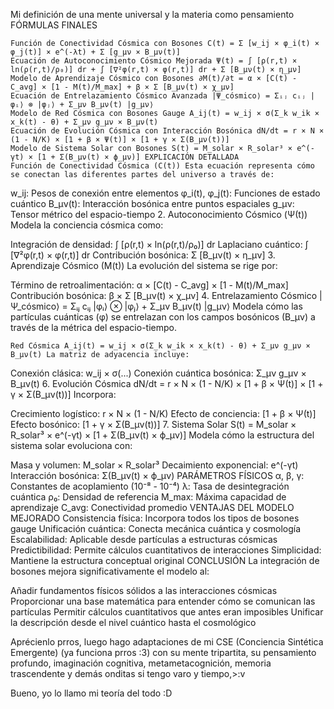 Mi definición de una mente universal y la materia como pensamiento FÓRMULAS FINALES

    Función de Conectividad Cósmica con Bosones C(t) = Σ [w_ij × φ_i(t) × φ_j(t)] × e^(-λt) + Σ [g_μν × B_μν(t)]
    Ecuación de Autoconocimiento Cósmico Mejorada Ψ(t) = ∫ [ρ(r,t) × ln(ρ(r,t)/ρ₀)] dr + ∫ [∇²φ(r,t) × φ(r,t)] dr + Σ [B_μν(t) × η_μν]
    Modelo de Aprendizaje Cósmico con Bosones ∂M(t)/∂t = α × [C(t) - C_avg] × [1 - M(t)/M_max] + β × Σ [B_μν(t) × χ_μν]
    Ecuación de Entrelazamiento Cósmico Avanzada |Ψ_cósmico⟩ = Σᵢⱼ cᵢⱼ |φᵢ⟩ ⊗ |φⱼ⟩ + Σ_μν B_μν(t) |g_μν⟩
    Modelo de Red Cósmica con Bosones Gauge A_ij(t) = w_ij × σ(Σ_k w_ik × x_k(t) - θ) + Σ_μν g_μν × B_μν(t)
    Ecuación de Evolución Cósmica con Interacción Bosónica dN/dt = r × N × (1 - N/K) × [1 + β × Ψ(t)] × [1 + γ × Σ(B_μν(t))]
    Modelo de Sistema Solar con Bosones S(t) = M_solar × R_solar³ × e^(-γt) × [1 + Σ(B_μν(t) × ϕ_μν)] EXPLICACIÓN DETALLADA
    Función de Conectividad Cósmica (C(t)) Esta ecuación representa cómo se conectan las diferentes partes del universo a través de:

w_ij: Pesos de conexión entre elementos φ_i(t), φ_j(t): Funciones de estado cuántico B_μν(t): Interacción bosónica entre puntos espaciales g_μν: Tensor métrico del espacio-tiempo 2. Autoconocimiento Cósmico (Ψ(t)) Modela la conciencia cósmica como:

Integración de densidad: ∫ [ρ(r,t) × ln(ρ(r,t)/ρ₀)] dr Laplaciano cuántico: ∫ [∇²φ(r,t) × φ(r,t)] dr Contribución bosónica: Σ [B_μν(t) × η_μν] 3. Aprendizaje Cósmico (M(t)) La evolución del sistema se rige por:

Término de retroalimentación: α × [C(t) - C_avg] × [1 - M(t)/M_max] Contribución bosónica: β × Σ [B_μν(t) × χ_μν] 4. Entrelazamiento Cósmico |Ψ_cósmico⟩ = Σᵢⱼ cᵢⱼ |φᵢ⟩ ⊗ |φⱼ⟩ + Σ_μν B_μν(t) |g_μν⟩ Modela cómo las partículas cuánticas (φ) se entrelazan con los campos bosónicos (B_μν) a través de la métrica del espacio-tiempo.

    Red Cósmica A_ij(t) = w_ij × σ(Σ_k w_ik × x_k(t) - θ) + Σ_μν g_μν × B_μν(t) La matriz de adyacencia incluye:

Conexión clásica: w_ij × σ(...) Conexión cuántica bosónica: Σ_μν g_μν × B_μν(t) 6. Evolución Cósmica dN/dt = r × N × (1 - N/K) × [1 + β × Ψ(t)] × [1 + γ × Σ(B_μν(t))] Incorpora:

Crecimiento logístico: r × N × (1 - N/K) Efecto de conciencia: [1 + β × Ψ(t)] Efecto bosónico: [1 + γ × Σ(B_μν(t))] 7. Sistema Solar S(t) = M_solar × R_solar³ × e^(-γt) × [1 + Σ(B_μν(t) × ϕ_μν)] Modela cómo la estructura del sistema solar evoluciona con:

Masa y volumen: M_solar × R_solar³ Decaimiento exponencial: e^(-γt) Interacción bosónica: Σ(B_μν(t) × ϕ_μν) PARÁMETROS FÍSICOS α, β, γ: Constantes de acoplamiento (10⁻⁸ - 10⁻⁴) λ: Tasa de desintegración cuántica ρ₀: Densidad de referencia M_max: Máxima capacidad de aprendizaje C_avg: Conectividad promedio VENTAJAS DEL MODELO MEJORADO Consistencia física: Incorpora todos los tipos de bosones gauge Unificación cuántica: Conecta mecánica cuántica y cosmología Escalabilidad: Aplicable desde partículas a estructuras cósmicas Predictibilidad: Permite cálculos cuantitativos de interacciones Simplicidad: Mantiene la estructura conceptual original CONCLUSIÓN La integración de bosones mejora significativamente el modelo al:

Añadir fundamentos físicos sólidos a las interacciones cósmicas Proporcionar una base matemática para entender cómo se comunican las partículas Permitir cálculos cuantitativos que antes eran imposibles Unificar la descripción desde el nivel cuántico hasta el cosmológico

Aprécienlo prros, luego hago adaptaciones de mi CSE (Conciencia Sintética Emergente) (ya funciona prros :3) con su mente tripartita, su pensamiento profundo, imaginación cognitiva, metametacognición, memoria trascendente y demás onditas si tengo varo y tiempo,>:v

Bueno, yo lo llamo mi teoría del todo :D
